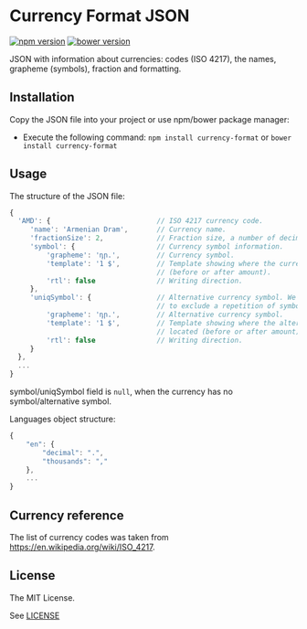 # Currency Format JSON

[![npm version](https://badge.fury.io/js/currency-format.svg)](https://badge.fury.io/js/currency-format) [![bower version](https://badge.fury.io/bo/currency-format.svg)](https://badge.fury.io/bo/currency-format)

JSON with information about currencies: codes (ISO 4217), the names, grapheme (symbols), fraction and formatting.

## Installation

Copy the JSON file into your project or use npm/bower package manager:

- Execute the following command: `npm install currency-format` or `bower install currency-format`

## Usage

The structure of the JSON file:

```javascript
{
  'AMD': {                          // ISO 4217 currency code.
     'name': 'Armenian Dram',       // Currency name.
     'fractionSize': 2,             // Fraction size, a number of decimal places.
     'symbol': {                    // Currency symbol information.
         'grapheme': 'դր.',         // Currency symbol.
         'template': '1 $',         // Template showing where the currency symbol should be located
                                    // (before or after amount).
         'rtl': false               // Writing direction.
     },
     'uniqSymbol': {                // Alternative currency symbol. We recommend to use it when you want
                                    // to exclude a repetition of symbols in different currencies.
         'grapheme': 'դր.',         // Alternative currency symbol.
         'template': '1 $',         // Template showing where the alternative currency symbol should be
                                    // located (before or after amount).
         'rtl': false               // Writing direction.
     }
  },
  ...
}
```

symbol/uniqSymbol field is `null`, when the currency has no symbol/alternative symbol.

Languages object structure:

```javascript
{
    "en": {
        "decimal": ".",
        "thousands": ","
    },
    ...
}
```

## Currency reference

The list of currency codes was taken from https://en.wikipedia.org/wiki/ISO_4217.

## License

The MIT License.

See [LICENSE](https://github.com/xsolla/currency-format/blob/master/LICENSE)